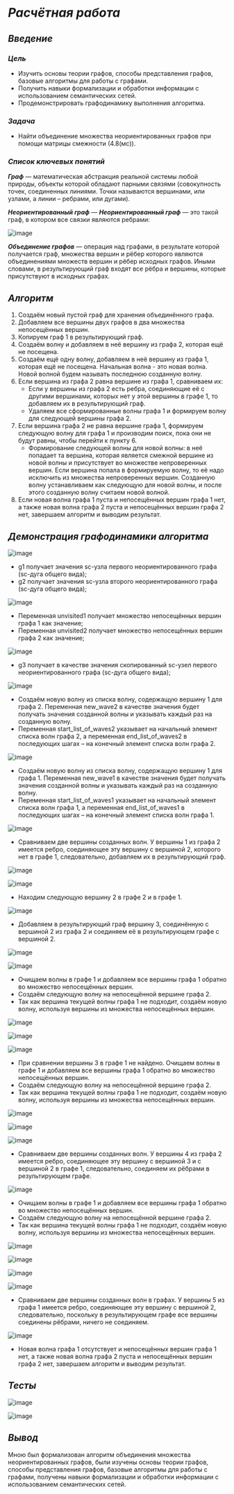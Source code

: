 # <B><I> Расчётная работа</I></B>
## <B><I> Введение</I></B>
### <B><I> Цель</I></B>
- Изучить основы теории графов, способы представления графов, базовые алгоритмы для работы с графами. 
- Получить навыки формализации и обработки информации с использованием семантических сетей.
- Продемонстрировать графодинамику выполнения алгоритма.
### <B><I> Задача</I></B>
- Найти объединение множества неориентированных графов при помощи матрицы смежности (4.8(мс)).
### <B><I> Список ключевых понятий</I></B>
<B><I> Граф</I></B> — математическая абстракция реальной системы любой природы, объекты которой обладают парными связями
(совокупность точек, соединенных линиями. Точки называются вершинами, или узлами, а линии – ребрами, или дугами).

<B><I> Неориентированный граф</I></B> — <B><I> Неориентированный граф</I></B> — это такой граф, в котором все связки являются ребрами:

![image](https://github.com/iis-32170x/RPIIS/assets/144939061/d933719c-c61d-4f9c-8501-c0336eab2bc7)

<B><I> Объединение графов</I></B> — операция над графами, в результате которой получается граф, множества вершин и рёбер которого являются объединениями множеств вершин и рёбер исходных графов.
Иными словами, в результирующий граф входят все рёбра и вершины, которые присутствуют в исходных графах.
## <B><I> Алгоритм</I></B>
1. Создаём новый пустой граф для хранения объединённого графа.
2. Добавляем все вершины двух графов в два множества непосещённых вершин.
3. Копируем граф 1 в результирующий граф.
4. Создаём волну и добавляем в неё вершину из графа 2, которая ещё не посещена.
5. Создаём ещё одну волну, добавляем в неё вершину из графа 1, которая ещё не посещена.
Начальная волна - это новая волна. Новой волной будем называть последнюю созданную волну.
6. Если вершина из графа 2 равна вершине из графа 1, сравниваем их:
    - Если у вершины из графа 2 есть ребра, соединяющие её с другими вершинами, которых нет у этой вершины в графе 1, то добавляем их в результирующий граф.
    - Удаляем все сформированные волны графа 1 и формируем волну для следующей вершины графа 2.
7. Если вершина графа 2 не равна вершине графа 1, формируем следующую волну для графа 1 и производим поиск, пока они не будут равны, чтобы перейти к пункту 6.
   - Формирование следующей волны для новой волны: в неё попадает та вершина, которая является смежной вершине из новой волны и присутствует во множестве непроверенных вершин. Если вершина попала в формируемую волну, то её надо исключить из множества непроверенных вершин. Созданную волну устанавливаем как следующую для новой волны, и после этого созданную волну считаем новой волной.
8. Если новая волна графа 1 пуста и непосещённых вершин графа 1 нет, а также новая волна графа 2 пуста и непосещённых вершин графа 2 нет, завершаем алгоритм и выводим результат.
## <B><I> Демонстрация графодинамики алгоритма</I></B>
![image](https://github.com/iis-32170x/RPIIS/assets/144939061/1036840e-7b7a-4c96-9840-2f7899db32ba)

- g1 получает значения sc-узла первого неориентированного графа (sc-дуга общего вида);
- g2 получает значения sc-узла второго неориентированного графа (sc-дуга общего вида);

![image](https://github.com/iis-32170x/RPIIS/assets/144939061/b1b75f18-ffe5-445e-83a9-c358830e9aaa)

- Переменная unvisited1 получает множество непосещённых вершин графа 1 как значение;
- Переменная unvisited2 получает множество непосещённых вершин графа 2 как значение;

![image](https://github.com/iis-32170x/RPIIS/assets/144939061/bd3b66cc-5023-4a71-8084-33d2544a5ea3)

- g3 получает в качестве значения скопированный sc-узел первого неориентированного графа (sc-дуга общего вида);

![image](https://github.com/iis-32170x/RPIIS/assets/144939061/9ec299cd-6fb3-4768-b543-9bcd96ef11c7)

- Создаём новую волну из списка волну, содержащую вершину 1 для графа 2. Переменная new_wave2 в качестве значения будет получать значения созданной волны и указывать каждый раз на созданную волну.
- Переменная start_list_of_waves2 указывает на начальный элемент списка волн графа 2, а переменная end_list_of_waves2 в последующих шагах – на конечный элемент списка волн графа 2.

![image](https://github.com/iis-32170x/RPIIS/assets/144939061/da99cb13-db69-47ad-80c3-8390b6a5ddeb)

- Создаём новую волну из списка волну, содержащую вершину 1 для графа 1. Переменная new_wave1 в качестве значения будет получать значения созданной волны и указывать каждый раз на созданную волну.
- Переменная start_list_of_waves1 указывает на начальный элемент списка волн графа 1, а переменная end_list_of_waves1 в последующих шагах – на конечный элемент списка волн графа 1.

![image](https://github.com/iis-32170x/RPIIS/assets/144939061/12f24526-6cad-4401-88cd-ecf341c51d56)

- Сравниваем две вершины созданных волн. У вершины 1 из графа 2 имеется ребро, соединяющее эту вершину с вершиной 2, которого нет в графе 1, следовательно, добавляем их в результирующий граф.

![image](https://github.com/iis-32170x/RPIIS/assets/144939061/0b979eed-7107-4910-975e-22470b174289)

![image](https://github.com/iis-32170x/RPIIS/assets/144939061/5e6fa4c7-a6b4-438f-8841-22c9ac9cbe78)

- Находим следующую вершину 2 в графе 2 и в графе 1.

![image](https://github.com/iis-32170x/RPIIS/assets/144939061/d9d29904-33c6-434b-8d5c-7b33e622c5f7)

- Добавляем в результирующий граф вершину 3, соединённую с вершиной 2 из графа 2 и соединяем её в результирующем графе с вершиной 2.

![image](https://github.com/iis-32170x/RPIIS/assets/144939061/e17287b1-7d73-474d-a1e9-0e4a4fda9fcf)

![image](https://github.com/iis-32170x/RPIIS/assets/144939061/0f0b4ca1-cb34-4f37-95bf-f7545115dd7e)

- Очищаем волны в графе 1 и добавляем все вершины графа 1 обратно во множество непосещённых вершин.
- Создаём следующую волну на непосещённой вершине графа 2.
- Так как вершина текущей волны графа 1 не подходит, создаём новую волну, используя вершины из множества непосещённых вершин.

![image](https://github.com/iis-32170x/RPIIS/assets/144939061/bd0ea706-5c3c-4248-80c6-43bca1797b60)

![image](https://github.com/iis-32170x/RPIIS/assets/144939061/65f15b87-69fc-43b9-ad71-7ec2a12210fa)

![image](https://github.com/iis-32170x/RPIIS/assets/144939061/f9410a1e-b9f8-4be0-9afc-8a92bbec802d)

- При сравнении вершины 3 в графе 1 не найдено. Очищаем волны в графе 1 и добавляем все вершины графа 1 обратно во множество непосещённых вершин.
- Создаём следующую волну на непосещённой вершине графа 2.
- Так как вершина текущей волны графа 1 не подходит, создаём новую волну, используя вершины из множества непосещённых вершин.

![image](https://github.com/iis-32170x/RPIIS/assets/144939061/abe7ea58-f43c-4906-85a8-f8282ac168a6)

![image](https://github.com/iis-32170x/RPIIS/assets/144939061/b11a86d7-c94e-4ebc-a172-f9fe23ee5f34)

![image](https://github.com/iis-32170x/RPIIS/assets/144939061/825a4947-2761-44b0-8c9b-7f6718eeb577)

- Сравниваем две вершины созданных волн. У вершины 4 из графа 2 имеется ребро, соединяющее эту вершину с вершиной 3 и с вершиной 2 в графе 1, следовательно, соединяем их рёбрами в результирующем графе.

![image](https://github.com/iis-32170x/RPIIS/assets/144939061/7f95ca7d-8c1e-4e41-89d4-edcd568c7a72)

- Очищаем волны в графе 1 и добавляем все вершины графа 1 обратно во множество непосещённых вершин.
- Создаём следующую волну на непосещённой вершине графа 2.
- Так как вершина текущей волны графа 1 не подходит, создаём новую волну, используя вершины из множества непосещённых вершин.

![image](https://github.com/iis-32170x/RPIIS/assets/144939061/68385db4-1e12-4a35-b170-44001621ddbe)

![image](https://github.com/iis-32170x/RPIIS/assets/144939061/effade9e-8a79-4e4b-a0ad-32fbbdbc8d57)

![image](https://github.com/iis-32170x/RPIIS/assets/144939061/f05d8515-2028-4288-a589-7b796f79fce0)

![image](https://github.com/iis-32170x/RPIIS/assets/144939061/ddae35db-f59d-408e-b670-4671e5b6d18d)

- Сравниваем две вершины созданных волн в графах. У вершины 5 из графа 1 имеется ребро, соединяющее эту вершину с вершиной 2, следовательно, поскольку в результирующем графе все вершины соединены рёбрами, ничего не соединяем.

![image](https://github.com/iis-32170x/RPIIS/assets/144939061/1f092341-5edc-41e6-a33c-529bb803bd77)

- Новая волна графа 1 отсутствует и непосещённых вершин графа 1 нет, а также новая волна графа 2 пуста и непосещённых вершин графа 2 нет, завершаем алгоритм и выводим результат.

## <B><I> Тесты</I></B>

![image](https://github.com/iis-32170x/RPIIS/assets/144939061/14be2713-8b2d-4929-94d2-4824827d1540)

![image](https://github.com/iis-32170x/RPIIS/assets/144939061/d4cd1f7b-8f43-4683-8a24-925bc1e083d5)

## <B><I> Вывод</I></B>
Мною был формализован алгоритм объединения множества неориентированных графов, были изучены основы теории графов, способы представления графов, базовые алгоритмы для работы с графами, получены навыки формализации и обработки информации с использованием семантических сетей.
